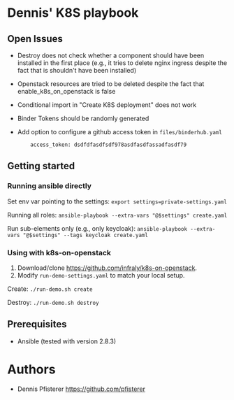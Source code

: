 # Dennis' K8S playbook

## Open Issues

- Destroy does not check whether a component should have been installed in the first place (e.g., it tries to delete nginx ingress despite the fact that is shouldn't have been installed)
- Openstack resources are tried to be deleted despite the fact that enable_k8s_on_openstack is false
- Conditional import in "Create K8S deployment" does not work
- Binder Tokens should be randomly generated

- Add option to configure a github access token in `files/binderhub.yaml`
	```GitHubRepoProvider:
		access_token: dsdfdfasdfsdf978asdfasdfassadfasdf79
	```

## Getting started

### Running ansible directly

Set env var pointing to the settings: `export settings=private-settings.yaml`

Running all roles: `ansible-playbook --extra-vars "@$settings" create.yaml`

Run sub-elements only (e.g., only keycloak): `ansible-playbook --extra-vars "@$settings" --tags keycloak create.yaml`

### Using with k8s-on-openstack

1. Download/clone <https://github.com/infraly/k8s-on-openstack>.
2. Modify `run-demo-settings.yaml` to match your local setup.

Create: `./run-demo.sh create`

Destroy: `./run-demo.sh destroy`


## Prerequisites

- Ansible (tested with version 2.8.3)

# Authors

- Dennis Pfisterer <https://github.com/pfisterer>

